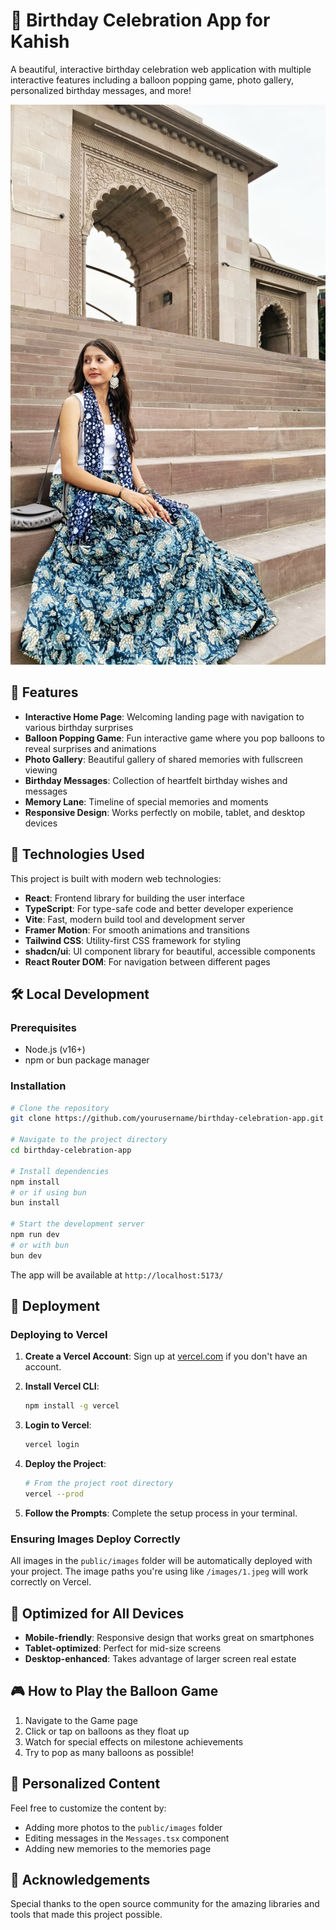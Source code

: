 # 🎂 Birthday Celebration App for Kahish

A beautiful, interactive birthday celebration web application with multiple interactive features including a balloon popping game, photo gallery, personalized birthday messages, and more!

![Birthday App](public/images/1.jpeg)

## 🌟 Features

- **Interactive Home Page**: Welcoming landing page with navigation to various birthday surprises
- **Balloon Popping Game**: Fun interactive game where you pop balloons to reveal surprises and animations
- **Photo Gallery**: Beautiful gallery of shared memories with fullscreen viewing
- **Birthday Messages**: Collection of heartfelt birthday wishes and messages
- **Memory Lane**: Timeline of special memories and moments
- **Responsive Design**: Works perfectly on mobile, tablet, and desktop devices

## 🚀 Technologies Used

This project is built with modern web technologies:

- **React**: Frontend library for building the user interface
- **TypeScript**: For type-safe code and better developer experience
- **Vite**: Fast, modern build tool and development server
- **Framer Motion**: For smooth animations and transitions
- **Tailwind CSS**: Utility-first CSS framework for styling
- **shadcn/ui**: UI component library for beautiful, accessible components
- **React Router DOM**: For navigation between different pages

## 🛠️ Local Development

### Prerequisites

- Node.js (v16+)
- npm or bun package manager

### Installation

```sh
# Clone the repository
git clone https://github.com/yourusername/birthday-celebration-app.git

# Navigate to the project directory
cd birthday-celebration-app

# Install dependencies
npm install
# or if using bun
bun install

# Start the development server
npm run dev
# or with bun
bun dev
```

The app will be available at `http://localhost:5173/`

## 🚢 Deployment

### Deploying to Vercel

1. **Create a Vercel Account**: Sign up at [vercel.com](https://vercel.com) if you don't have an account.

2. **Install Vercel CLI**:
   ```sh
   npm install -g vercel
   ```

3. **Login to Vercel**:
   ```sh
   vercel login
   ```

4. **Deploy the Project**:
   ```sh
   # From the project root directory
   vercel --prod
   ```

5. **Follow the Prompts**: Complete the setup process in your terminal.

### Ensuring Images Deploy Correctly

All images in the `public/images` folder will be automatically deployed with your project. The image paths you're using like `/images/1.jpeg` will work correctly on Vercel.

## 📱 Optimized for All Devices

- **Mobile-friendly**: Responsive design that works great on smartphones
- **Tablet-optimized**: Perfect for mid-size screens
- **Desktop-enhanced**: Takes advantage of larger screen real estate

## 🎮 How to Play the Balloon Game

1. Navigate to the Game page
2. Click or tap on balloons as they float up
3. Watch for special effects on milestone achievements
4. Try to pop as many balloons as possible!

## 💝 Personalized Content

Feel free to customize the content by:
- Adding more photos to the `public/images` folder
- Editing messages in the `Messages.tsx` component
- Adding new memories to the memories page

## 🙏 Acknowledgements

Special thanks to the open source community for the amazing libraries and tools that made this project possible.
